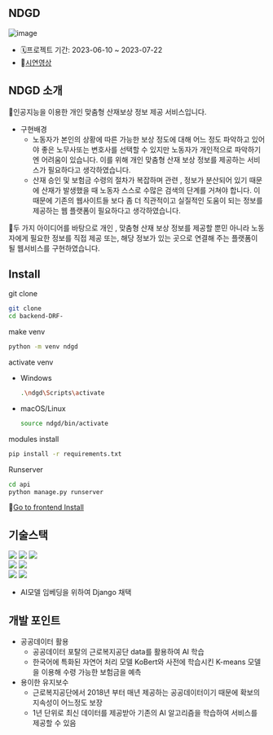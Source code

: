 ## NDGD
![image](https://github.com/user-attachments/assets/ed9f14a9-6d2c-4351-bf3b-3aa07db40f44)

- 🗓️프로젝트 기간: 2023-06-10 ~ 2023-07-22
- 📌[시연영상](https://drive.google.com/drive/folders/180hnEssX2zDTlv8xGnfC0JiUbH4XvQEU)

## NDGD 소개
🚀인공지능을 이용한 개인 맞춤형 산재보상 정보 제공 서비스입니다.
- 구현배경
  - 노동자가 본인의 상황에 따른 가능한 보상 정도에 대해 어느 정도 파악하고 있어야 좋은 노무사또는 변호사를 선택할 수 있지만 노동자가 개인적으로 파악하기엔 어려움이 있습니다. 이를 위해 개인 맞춤형 산재 보상 정보를 제공하는 서비스가 필요하다고 생각하였습니다.
  - 산재 승인 및 보험금 수령의 절차가 복잡하며 관련 , 정보가 분산되어 있기 때문에 산재가 발생했을 때 노동자 스스로 수많은 검색의 단계를 거쳐야 합니다. 이때문에 기존의 웹사이트들 보다 좀 더 직관적이고 실질적인 도움이 되는 정보를 제공하는 웹 플랫폼이 필요하다고 생각하였습니다.  

🌟두 가지 아이디어를 바탕으로 개인 , 맞춤형 산재 보상 정보를 제공할 뿐민 아니라 노동자에게 필요한 정보를 직접 제공 또는, 해당 정보가 있는 곳으로 연결해 주는 플랫폼이 될 웹서비스를 구현하였습니다.

## Install
git clone
```bash
git clone
cd backend-DRF-
```
make venv
```bash
python -m venv ndgd
```
activate venv
- Windows
  ```bash
  .\ndgd\Scripts\activate
  ```
- macOS/Linux
  ```bash
  source ndgd/bin/activate
  ```

modules install
```bash
pip install -r requirements.txt
```

Runserver
```bash
cd api
python manage.py runserver
```
📌[Go to frontend Install](https://github.com/NDGD/front)

## 기술스택
<img src="https://img.shields.io/badge/html5-E34F26?style=for-the-badge&logo=html5&logoColor=white"> <img src="https://img.shields.io/badge/css-1572B6?style=for-the-badge&logo=css3&logoColor=white"> <img src="https://img.shields.io/badge/javascript-F7DF1E?style=for-the-badge&logo=javascript&logoColor=black">  
<img src="https://img.shields.io/badge/react-61DAFB?style=for-the-badge&logo=react&logoColor=black"> <img src="https://img.shields.io/badge/django-092E20?style=for-the-badge&logo=django&logoColor=white">  
<img src="https://img.shields.io/badge/github-181717?style=for-the-badge&logo=github&logoColor=white"> <img src="https://img.shields.io/badge/scikit--learn-%23F7931E.svg?style=for-the-badge&logo=scikit-learn&logoColor=white"/>  

- AI모델 임베딩을 위하여 Django 채택

## 개발 포인트
- 공공데이터 활용
  - 공공데이터 포탈의 근로복지공단 data를 활용하여 AI 학습
  - 한국어에 특화된 자연어 처리 모델 KoBert와 사전에 학습시킨 K-means 모델을 이용해 수령 가능한 보험금을 예측
- 용이한 유지보수
  - 근로복지공단에서 2018년 부터 매년 제공하는 공공데이터이기 때문에 확보의 지속성이 어느정도 보장
  - 1년 단위로 최신 데이터를 제공받아 기존의 AI 알고리즘을 학습하여 서비스를 제공할 수 있음
